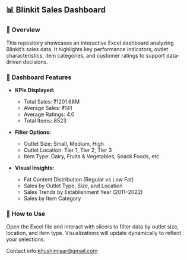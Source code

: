 ## 📊 Blinkit Sales Dashboard

### 📝 Overview
This repository showcases an interactive Excel dashboard analyzing Blinkit’s sales data. It highlights key performance indicators, outlet characteristics, item categories, and customer ratings to support data-driven decisions.

### 📌 Dashboard Features
- **KPIs Displayed:**
  - Total Sales: ₹1201.68M
  - Average Sales: ₹141
  - Average Ratings: 4.0
  - Total Items: 8523

- **Filter Options:**
  - Outlet Size: Small, Medium, High
  - Outlet Location: Tier 1, Tier 2, Tier 3
  - Item Type: Dairy, Fruits & Vegetables, Snack Foods, etc.

- **Visual Insights:**
  - Fat Content Distribution (Regular vs Low Fat)
  - Sales by Outlet Type, Size, and Location
  - Sales Trends by Establishment Year (2011–2022)
  - Sales by Item Category

### 🚀 How to Use
Open the Excel file and interact with slicers to filter data by outlet size, location, and item type. Visualizations will update dynamically to reflect your selections.

Contact info:khushimisar@gmail.com
